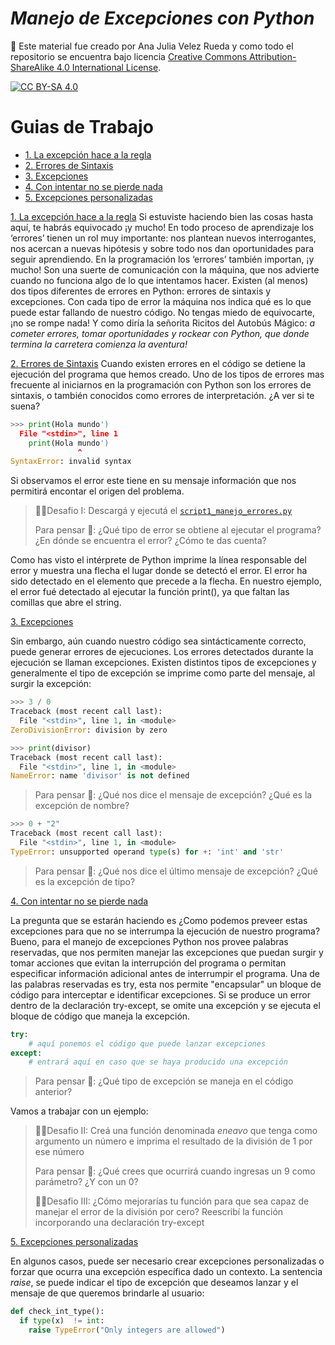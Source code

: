 # *Manejo de Excepciones con Python*

🚨 Este material fue creado por Ana Julia Velez Rueda y como todo el repositorio se encuentra bajo licencia 
[Creative Commons Attribution-ShareAlike 4.0 International License][cc-by-sa].

[![CC BY-SA 4.0][cc-by-sa-image]][cc-by-sa]

[cc-by-sa]: http://creativecommons.org/licenses/by-sa/4.0/
[cc-by-sa-image]: https://licensebuttons.net/l/by-sa/4.0/88x31.png
[cc-by-sa-shield]: https://img.shields.io/badge/License-CC%20BY--SA%204.0-lightgrey.svg


# Guias de Trabajo
* [1. La excepción hace a la regla](#1-intro)
* [2. Errores de Sintaxis](#2-sintax_error)
* [3. Excepciones](#3-exceptions)
* [4. Con intentar no se pierde nada](#4-try)
* [5. Excepciones personalizadas](#5-raise)


[1. La excepción hace a la regla](#1-intro)
Si estuviste haciendo bien las cosas hasta aquí, te habrás equivocado ¡y mucho! En todo proceso de aprendizaje los ‘errores’ tienen un rol muy importante: nos plantean nuevos interrogantes, nos acercan a nuevas hipótesis y sobre todo nos dan oportunidades para seguir aprendiendo. 
En la programación los ‘errores’ también importan, ¡y mucho! Son una suerte de comunicación con la máquina, que nos advierte cuando no funciona algo de lo que intentamos hacer.
Existen (al menos) dos tipos diferentes de errores en Python: errores de sintaxis y excepciones. Con cada tipo de error la máquina nos indica qué es lo que puede estar fallando de nuestro código. 
No tengas miedo de equivocarte, ¡no se rompe nada! Y como diría la señorita Ricitos del Autobús Mágico: _a cometer errores, tomar oportunidades y rockear con Python, que donde termina la carretera comienza la aventura!_

[2. Errores de Sintaxis](#2-sintax_error)
Cuando existen errores en el código se detiene la ejecución del programa que hemos creado. Uno de los tipos de errores mas frecuente al iniciarnos en la programación con Python son los errores de sintaxis, o también conocidos como errores de interpretación. ¿A ver si te suena?

```Python
>>> print(Hola mundo')
  File "<stdin>", line 1
    print(Hola mundo')
               ^
SyntaxError: invalid syntax
```

Si observamos el error este tiene en su mensaje información que nos permitirá encontar el origen del problema.

>
> 🧗‍♀️Desafio I: Descargá y ejecutá el [`script1_manejo_errores.py`](https://github.com/AJVelezRueda/Fundamentos_de_informatica/blob/master/Python_intro/Recursos_anexos/script1_manejo_errores.py)
>
> Para pensar 🤔: ¿Qué tipo de error se obtiene al ejecutar el programa? ¿En dónde se encuentra el error? ¿Cómo te das cuenta? 
>

Como has visto el intérprete de Python imprime la línea responsable del error y muestra una flecha el lugar donde se detectó el error. El error ha sido detectado en el elemento que precede a la flecha. En nuestro ejemplo, el error fué detectado al ejecutar la función print(), ya que faltan las comillas que abre el string.


[3. Excepciones](#3-exceptions)

Sin embargo, aún cuando nuestro código sea sintácticamente correcto, puede generar errores de ejecuciones. Los errores detectados durante la ejecución se llaman excepciones. Existen distintos tipos de excepciones y generalmente el tipo de excepción se imprime como parte del mensaje, al surgir la excepción:

```Python
>>> 3 / 0
Traceback (most recent call last):
  File "<stdin>", line 1, in <module>
ZeroDivisionError: division by zero

```

```Python
>>> print(divisor)
Traceback (most recent call last):
  File "<stdin>", line 1, in <module>
NameError: name 'divisor' is not defined
```
>
> Para pensar 🤔: ¿Qué nos dice el mensaje de excepción? ¿Qué es la excepción de nombre? 
>

```Python
>>> 0 + "2"
Traceback (most recent call last):
  File "<stdin>", line 1, in <module>
TypeError: unsupported operand type(s) for +: 'int' and 'str'
```

>
> Para pensar 🤔: ¿Qué nos dice el último mensaje de excepción? ¿Qué es la excepción de tipo? 
>


[4. Con intentar no se pierde nada](#4-try)

La pregunta que se estarán haciendo es ¿Como podemos preveer estas excepciones para que no se interrumpa la ejecución de nuestro programa? Bueno, para el manejo de excepciones Python nos provee palabras reservadas, que nos permiten manejar las excepciones que puedan surgir y tomar acciones que evitan la interrupción del programa o permitan especificar información adicional antes de interrumpir el programa.
Una de las palabras reservadas es try, esta nos permite "encapsular" un bloque de código para interceptar e identificar excepciones. Si se produce un error dentro de la declaración try-except, se omite una excepción y se ejecuta el bloque de código que maneja la excepción. 

```Python
try:
    # aquí ponemos el código que puede lanzar excepciones
except:
    # entrará aquí en caso que se haya producido una excepción
```

>
>Para pensar 🤔: ¿Qué tipo de excepción se maneja en el código anterior?
>

Vamos a trabajar con un ejemplo:

>
> 🧗‍♀️Desafio II: Creá una función denominada _eneavo_ que tenga como argumento un número e imprima el resultado de la división de 1 por ese número
>
>Para pensar 🤔: ¿Qué crees que ocurrirá cuando ingresas un 9 como parámetro? ¿Y con un 0?
>
> 🧗‍♀️Desafio III: ¿Cómo mejorarías tu función para que sea capaz de manejar el error de la división por cero? Reescribí la función incorporando una declaración try-except
>


[5. Excepciones personalizadas](#5-raise)

En algunos casos, puede ser necesario crear excepciones personalizadas o forzar que ocurra una excepción específica dado un contexto.  La sentencia _raise_, se puede indicar el tipo de excepción que deseamos lanzar y el mensaje de que queremos brindarle al usuario:


```Python
def check_int_type():
  if type(x)  != int:
    raise TypeError("Only integers are allowed") 
```
